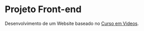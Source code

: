 
# Projeto Front-end

 Desenvolvimento de um Website baseado no [Curso em Videos](http://www.cursoemvideo.com/course-status/).